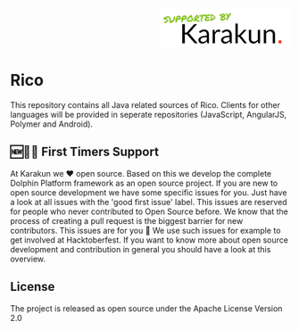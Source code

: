<p align="right">
<a href="http://www.karakun.com" target="_blank"><img src="metadata/supported-karakun-small.png?raw=true" alt="Supported by Karakun"/></a>
</p>

# Rico
This repository contains all Java related sources of Rico. Clients for other languages will be provided in seperate repositories (JavaScript, AngularJS, Polymer and Android).

## 🆕🐥🐶 First Timers Support
At Karakun we ❤️ open source. Based on this we develop the complete Dolphin Platform framework as an open source project. If you are new to open source development we have some specific issues for you. Just have a look at all issues with the 'good first issue' label. This issues are reserved for people who never contributed to Open Source before. We know that the process of creating a pull request is the biggest barrier for new contributors. This issues are for you 💝 We use such issues for example to get involved at Hacktoberfest. If you want to know more about open source development and contribution in general you should have a look at this overview.

## License
The project is released as open source under the Apache License Version 2.0